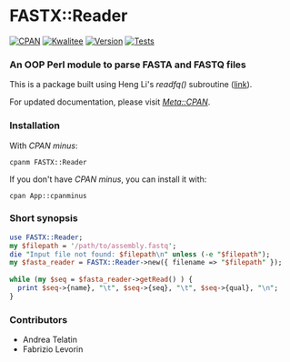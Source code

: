 # FASTX::Reader
[![CPAN](https://img.shields.io/badge/CPAN-FASTX::Reader-1abc9c.svg)](https://metacpan.org/pod/FASTX::Reader)
[![Kwalitee](https://cpants.cpanauthors.org/release/PROCH/FASTX-Reader-0.01.svg)](https://cpants.cpanauthors.org/release/PROCH/FASTX-Reader-0.01)
[![Version](https://img.shields.io/cpan/v/Proch-N50.svg)](https://metacpan.org/pod/FASTX::Reader)
[![Tests](https://img.shields.io/badge/Tests-Grid-1abc9c.svg)](https://www.cpantesters.org/distro/F/FASTX-Reader.html)
### An OOP Perl module to parse FASTA and FASTQ files

This is a package built using Heng Li's _readfq()_ subroutine ([link](https://github.com/lh3/readfq)).

For updated documentation, please visit *[Meta::CPAN](https://metacpan.org/pod/FASTX::Reader)*.

### Installation

With _CPAN minus_:
```
cpanm FASTX::Reader
```

If you don't have _CPAN minus_, you can install it with:
```
cpan App::cpanminus
```

### Short synopsis

```perl
use FASTX::Reader;
my $filepath = '/path/to/assembly.fastq';
die "Input file not found: $filepath\n" unless (-e "$filepath");
my $fasta_reader = FASTX::Reader->new({ filename => "$filepath" });
 
while (my $seq = $fasta_reader->getRead() ) {
  print $seq->{name}, "\t", $seq->{seq}, "\t", $seq->{qual}, "\n";
}
```

### Contributors
- Andrea Telatin
- Fabrizio Levorin

